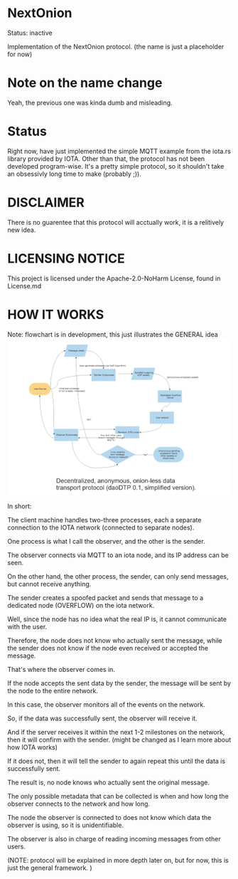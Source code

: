 # NextOnion
Status: inactive

Implementation of the NextOnion protocol.
(the name is just a placeholder for now)

# Note on the name change
Yeah, the previous one was kinda dumb and misleading.

# Status
Right now, have just implemented the simple MQTT example from the iota.rs library provided by IOTA.
Other than that, the protocol has not been developed program-wise. 
It's a pretty simple protocol, so it shouldn't take an obsessivly long time to make (probably ;)).

# DISCLAIMER
There is no guarentee that this protocol will acctually work, it is a relitively new idea. 

# LICENSING NOTICE
This project is licensed under the Apache-2.0-NoHarm License, found in License.md

# HOW IT WORKS
Note: flowchart is in development, this just illustrates the GENERAL idea
![flowchart-outline](flowchart-outline.png)

In short:

The client machine handles two-three processes, each a separate connection to the IOTA network (connected to separate nodes).

One process is what I call the observer, and the other is the sender. 

The observer connects via MQTT to an iota node, and its IP address can be seen.

On the other hand, the other process, the sender, can only send messages, but cannot receive anything. 

The sender creates a spoofed packet and sends that message to a dedicated node (OVERFLOW) on the iota network.

Well, since the node has no idea what the real IP is, it cannot communicate with the user. 

Therefore, the node does not know who actually sent the message, while the sender does not know if the node even received or accepted the message.
 
That's where the observer comes in.

If the node accepts the sent data by the sender, the message will be sent by the node to the entire network. 

In this case, the observer monitors all of the events on the network. 

So, if the data was successfully sent, the observer will receive it. 

And if the server receives it within the next 1-2 milestones on the network, then it will confirm with the sender.  (might be changed as I learn more about how IOTA works)

If it does not, then it will tell the sender to again repeat this until the data is successfully sent. 

The result is, no node knows who actually sent the original message. 

The only possible metadata that can be collected is when and how long the observer connects to the network and how long. 

The node the observer is connected to does not know which data the observer is using, so it is unidentifiable. 

The observer is also in charge of reading incoming messages from other users. 

(NOTE: protocol will be explained in more depth later on, but for now, this is just the general framework. )


